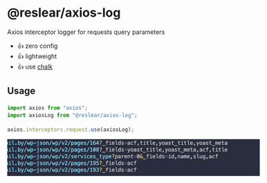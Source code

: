 # @reslear/axios-log

Axios interceptor logger for requests query parameters

- 👍 zero config
- 👍 lightweight
- 👍 use [chalk](https://github.com/chalk/chalk)

## Usage

```ts
import axios from "axios";
import axiosLog from "@reslear/axios-log";

axios.interceptors.request.use(axiosLog);
```

<img src="https://raw.githubusercontent.com/reslear/whale/main/packages/axios-log/media/thumb.png" style="max-width:584px"/>
